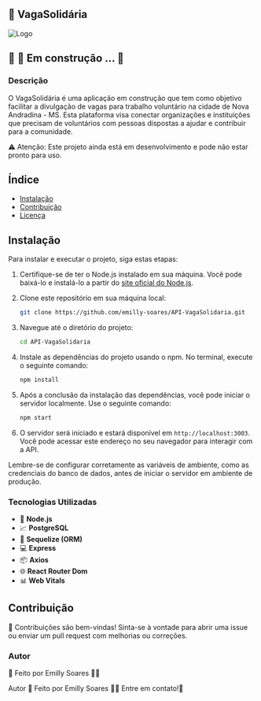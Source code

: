 ## 🌟 VagaSolidária

![Logo](https://github.com/emilly-soares/API-VagaSolidaria/assets/54116441/6f94f003-bdca-458e-830a-bfb441cac93d)

## 🚧 🚀 Em construção ... 🚧

### Descrição
O VagaSolidária é uma aplicação em construção que tem como objetivo facilitar a divulgação de vagas para trabalho voluntário na cidade de Nova Andradina - MS. 
Esta plataforma visa conectar organizações e instituições que precisam de voluntários com pessoas dispostas a ajudar e contribuir para a comunidade.

⚠️ Atenção: Este projeto ainda está em desenvolvimento e pode não estar pronto para uso.

## Índice

- [Instalação](#instalação)
- [Contribuição](#contribuição)
- [Licença](#licença)

## Instalação

Para instalar e executar o projeto, siga estas etapas:

1. Certifique-se de ter o Node.js instalado em sua máquina. Você pode baixá-lo e instalá-lo a partir do [site oficial do Node.js](https://nodejs.org/).

2. Clone este repositório em sua máquina local:

    ```bash
    git clone https://github.com/emilly-soares/API-VagaSolidaria.git
    ```

3. Navegue até o diretório do projeto:

    ```bash
    cd API-VagaSolidaria
    ```

4. Instale as dependências do projeto usando o npm. No terminal, execute o seguinte comando:

    ```bash
    npm install
    ```

5. Após a conclusão da instalação das dependências, você pode iniciar o servidor localmente. Use o seguinte comando:

    ```bash
    npm start
    ```

6. O servidor será iniciado e estará disponível em `http://localhost:3003`. Você pode acessar este endereço no seu navegador para interagir com a API.

Lembre-se de configurar corretamente as variáveis de ambiente, como as credenciais do banco de dados, antes de iniciar o servidor em ambiente de produção.


### Tecnologias Utilizadas
- 🚀 **Node.js**
- 📈 **PostgreSQL**
- 🔗 **Sequelize (ORM)**
- 💻 **Express**
- 📦 **Axios**
- 🌐 **React Router Dom**
- 📊 **Web Vitals**

## Contribuição

🤝 Contribuições são bem-vindas! Sinta-se à vontade para abrir uma issue ou enviar um pull request com melhorias ou correções.

### Autor
📝 Feito por Emilly Soares 👋🏽


Autor 📝
Feito por Emilly Soares 👋🏽 Entre em contato!🚀


   
